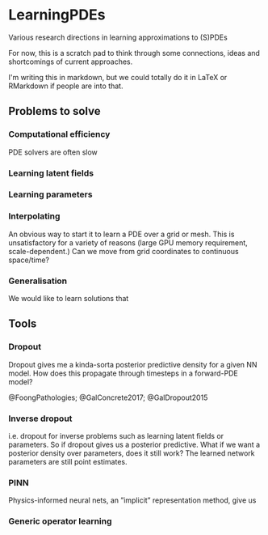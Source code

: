 # LearningPDEs

Various research directions in learning approximations to (S)PDEs

For now, this is a scratch pad to think through some connections, ideas and shortcomings of current approaches.

I'm writing this in markdown, but we could totally do it in LaTeX or RMarkdown if people are into that.

## Problems to solve

### Computational efficiency

PDE solvers are often slow

### Learning latent fields

### Learning parameters

### Interpolating

An obvious way to start it to learn a PDE over a grid or mesh.
This is unsatisfactory for a variety of reasons (large GPU memory requirement, scale-dependent.)
Can we move from grid coordinates to continuous space/time?

### Generalisation

We would like to learn solutions that 

## Tools

### Dropout

Dropout gives me a kinda-sorta posterior predictive density for a given NN model.
How does this propagate through timesteps in a forward-PDE model?

@FoongPathologies; @GalConcrete2017; @GalDropout2015

### Inverse dropout

i.e. dropout for inverse problems such as learning latent fields or parameters. So if dropout gives us a posterior predictive. What if we want a posterior density over parameters, does it still work? The learned network parameters are still point estimates.

### PINN

Physics-informed neural nets, an ”implicit” representation method, give us

### Generic operator learning
